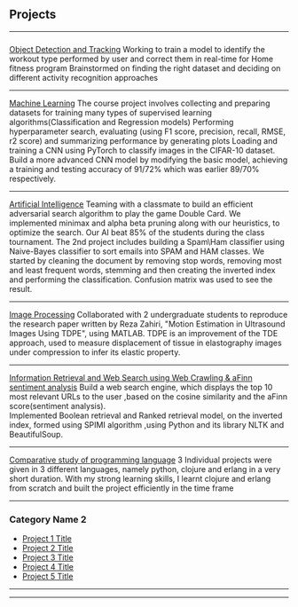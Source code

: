 ## Projects

---

### 

[Object Detection and Tracking](/sample_page)
Working to train a model to identify the workout type performed by user and correct them in real-time for Home fitness program
Brainstormed on finding the right dataset and deciding on different activity recognition approaches


---
[Machine Learning](/pdf/sample_presentation.pdf)
The course project involves collecting and preparing datasets for training many types of supervised learning algorithms(Classification and Regression models)
Performing hyperparameter search, evaluating (using F1 score, precision, recall, RMSE, r2 score) and summarizing performance by generating plots
Loading and training a CNN using PyTorch to classify images in the CIFAR-10 dataset.
Build a more advanced CNN model by modifying the basic model, achieving a training and testing accuracy of 91/72% which was earlier 89/70% respectively.


---
[Artificial Intelligence](http://example.com/)
Teaming with a classmate to build an efficient adversarial search algorithm to play the game Double Card. We implemented minimax and alpha beta pruning along with our heuristics, to optimize the search. Our AI beat 85% of the students during the class tournament.
The 2nd project includes building a Spam\Ham classifier using  Naive-Bayes classifier to sort emails into SPAM and HAM classes. We started by cleaning the document by removing stop words, removing most and least frequent words, stemming and then creating the inverted index and performing the classification. Confusion matrix was used to see the result.


---
[Image Processing]()
Collaborated with 2 undergraduate students to reproduce the research paper written by Reza Zahiri, "Motion Estimation in Ultrasound Images Using TDPE", using MATLAB.
TDPE is an improvement of the TDE approach, used to measure displacement of tissue in elastography images under compression  to infer its elastic property.

---
[Information Retrieval and Web Search using Web Crawling & aFinn sentiment analysis]()
Build a web search engine, which displays the top 10 most relevant URLs to the user ,based on the cosine similarity and the aFinn score(sentiment analysis).  
Implemented Boolean retrieval and Ranked retrieval model, on the inverted index, formed using SPIMI algorithm ,using Python and its library NLTK and BeautifulSoup.

---
[Comparative study of programming language]()
3 Individual projects were given in 3 different languages, namely python, clojure and erlang in a very short duration. With my strong learning skills, I learnt clojure and erlang from scratch and built the project efficiently in the time frame

---
### Category Name 2

- [Project 1 Title](http://example.com/)
- [Project 2 Title](http://example.com/)
- [Project 3 Title](http://example.com/)
- [Project 4 Title](http://example.com/)
- [Project 5 Title](http://example.com/)

---




---
